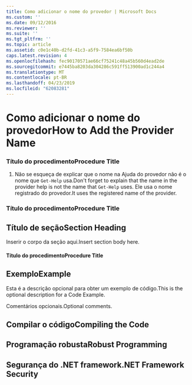 ```yaml
---
title: Como adicionar o nome do provedor | Microsoft Docs
ms.custom: ''
ms.date: 09/12/2016
ms.reviewer: ''
ms.suite: ''
ms.tgt_pltfrm: ''
ms.topic: article
ms.assetid: c0e1c40b-d2fd-41c3-a5f9-7584ea6bf50b
caps.latest.revision: 4
ms.openlocfilehash: fec90170571ae66cf75241c48a45b560d4ead2de
ms.sourcegitcommit: e7445ba8203da304286c591ff513900ad1c244a4
ms.translationtype: MT
ms.contentlocale: pt-BR
ms.lasthandoff: 04/23/2019
ms.locfileid: "62083281"
---
```

# <a name="how-to-add-the-provider-name"></a><span data-ttu-id="d7f6b-102">Como adicionar o nome do provedor</span><span class="sxs-lookup"><span data-stu-id="d7f6b-102">How to Add the Provider Name</span></span>

### <a name="procedure-title"></a><span data-ttu-id="d7f6b-103">Título do procedimento</span><span class="sxs-lookup"><span data-stu-id="d7f6b-103">Procedure Title</span></span>

1. <span data-ttu-id="d7f6b-104">Não se esqueça de explicar que o nome na Ajuda do provedor não é o nome que `Get-Help` usa.</span><span class="sxs-lookup"><span data-stu-id="d7f6b-104">Don't forget to explain that the name in the provider help is not the name that `Get-Help` uses.</span></span> <span data-ttu-id="d7f6b-105">Ele usa o nome registrado do provedor.</span><span class="sxs-lookup"><span data-stu-id="d7f6b-105">It uses the registered name of the provider.</span></span>

### <a name="procedure-title"></a><span data-ttu-id="d7f6b-106">Título do procedimento</span><span class="sxs-lookup"><span data-stu-id="d7f6b-106">Procedure Title</span></span>

## <a name="section-heading"></a><span data-ttu-id="d7f6b-107">Título de seção</span><span class="sxs-lookup"><span data-stu-id="d7f6b-107">Section Heading</span></span>

 <span data-ttu-id="d7f6b-108">Inserir o corpo da seção aqui.</span><span class="sxs-lookup"><span data-stu-id="d7f6b-108">Insert section body here.</span></span>

#### <a name="procedure-title"></a><span data-ttu-id="d7f6b-109">Título do procedimento</span><span class="sxs-lookup"><span data-stu-id="d7f6b-109">Procedure Title</span></span>

## <a name="example"></a><span data-ttu-id="d7f6b-110">Exemplo</span><span class="sxs-lookup"><span data-stu-id="d7f6b-110">Example</span></span>

 <span data-ttu-id="d7f6b-111">Esta é a descrição opcional para obter um exemplo de código.</span><span class="sxs-lookup"><span data-stu-id="d7f6b-111">This is the optional description for a Code Example.</span></span>

<!-- TODO!!!: review snippet reference  [!CODE [Microsoft.Win32.RegistryKey#4](Microsoft.Win32.RegistryKey#4)]  -->

 <span data-ttu-id="d7f6b-112">Comentários opcionais.</span><span class="sxs-lookup"><span data-stu-id="d7f6b-112">Optional comments.</span></span>

## <a name="compiling-the-code"></a><span data-ttu-id="d7f6b-113">Compilar o código</span><span class="sxs-lookup"><span data-stu-id="d7f6b-113">Compiling the Code</span></span>

## <a name="robust-programming"></a><span data-ttu-id="d7f6b-114">Programação robusta</span><span class="sxs-lookup"><span data-stu-id="d7f6b-114">Robust Programming</span></span>

## <a name="net-framework-security"></a><span data-ttu-id="d7f6b-115">Segurança do .NET framework</span><span class="sxs-lookup"><span data-stu-id="d7f6b-115">.NET Framework Security</span></span>